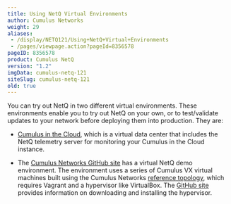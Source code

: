 ```yaml
---
title: Using NetQ Virtual Environments
author: Cumulus Networks
weight: 29
aliases:
 - /display/NETQ121/Using+NetQ+Virtual+Environments
 - /pages/viewpage.action?pageId=8356578
pageID: 8356578
product: Cumulus NetQ
version: "1.2"
imgData: cumulus-netq-121
siteSlug: cumulus-netq-121
old: true
---
```

You can try out NetQ in two different virtual environments. These
environments enable you to try out NetQ on your own, or to test/validate
updates to your network before deploying them into production. They are:

  - [Cumulus in the
    Cloud](https://cumulusnetworks.com/products/cumulus-in-the-cloud/),
    which is a virtual data center that includes the NetQ telemetry
    server for monitoring your Cumulus in the Cloud instance.

  - The [Cumulus Networks GitHub
    site](https://github.com/CumulusNetworks/cldemo-netq) has a virtual
    NetQ demo environment. The environment uses a series of Cumulus VX
    virtual machines built using the Cumulus Networks [reference
    topology](https://github.com/cumulusnetworks/cldemo-vagrant), which
    requires Vagrant and a hypervisor like VirtualBox. The [GitHub
    site](https://github.com/CumulusNetworks/cldemo-netq) provides
    information on downloading and installing the hypervisor.

